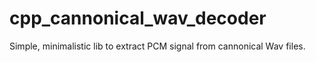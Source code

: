 # cpp_cannonical_wav_decoder
Simple, minimalistic lib to extract PCM signal from cannonical Wav files.
